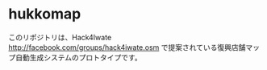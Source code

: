 hukkomap
========
このリポジトリは、Hack4Iwate http://facebook.com/groups/hack4iwate.osm で提案されている復興店舗マップ自動生成システムのプロトタイプです。

